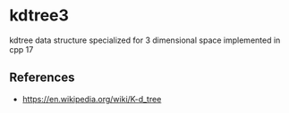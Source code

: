 # kdtree3

kdtree data structure specialized for 3 dimensional space implemented in cpp 17

## References

* https://en.wikipedia.org/wiki/K-d_tree
